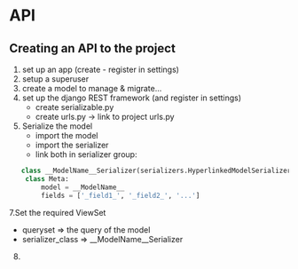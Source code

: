# API

## Creating an API to the project

1. set up an app (create - register in settings)
3. setup a superuser
4. create a model to manage & migrate...
5. set up the django REST framework (and register in settings)
    - create serializable.py
    - create urls.py -> link to project urls.py
6. Serialize the model
    - import the model
    - import the serializer
    - link both in serializer group:

```python
   class __ModelName__Serializer(serializers.HyperlinkedModelSerializer):
    class Meta:
        model = __ModelName__
        fields = ['_field1_', '_field2_', '...']
```

7.Set the required ViewSet
   - queryset => the query of the model
   - serializer_class => __ModelName__Serializer
8.